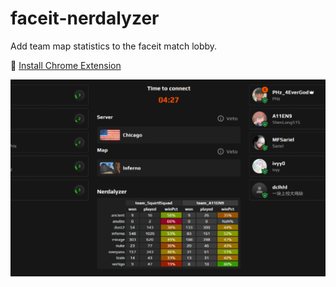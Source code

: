 # faceit-nerdalyzer

Add team map statistics to the faceit match lobby.

:rocket: [Install Chrome Extension](https://chrome.google.com/webstore/detail/jpblhiclbpjhnbobjhbmhhpddmcponbm/)

![nerdalyzer](nerdalyzer.png)